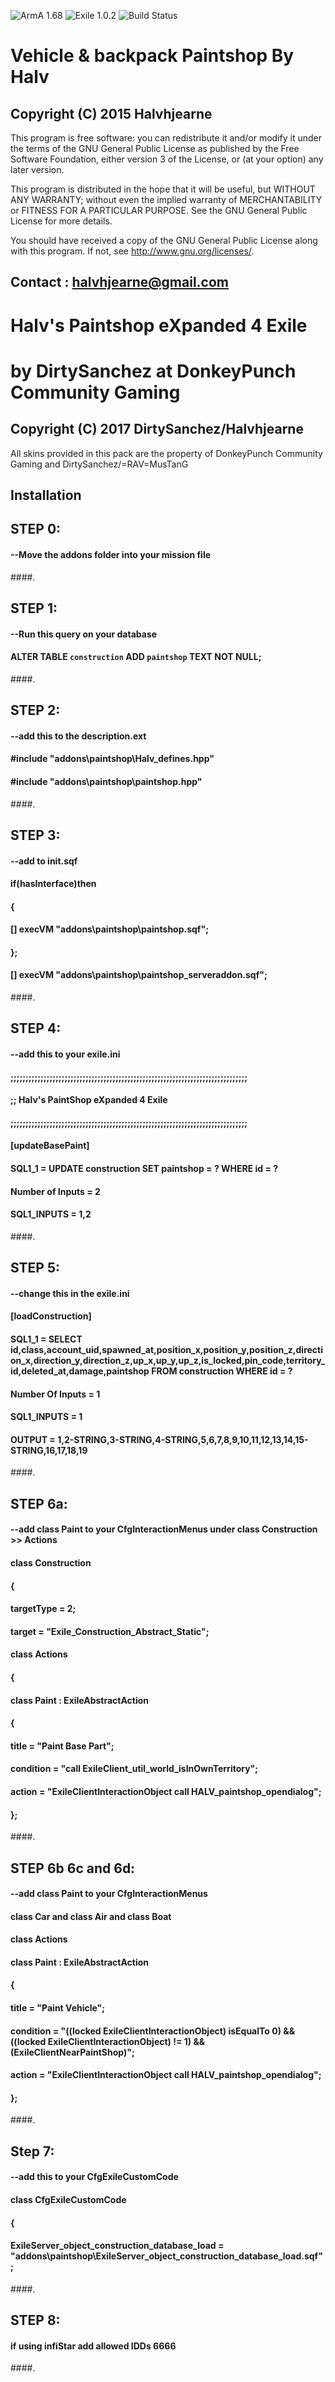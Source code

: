 ![ArmA 1.68](https://img.shields.io/badge/ArmA%203-1.66-blue.svg) ![Exile 1.0.2](https://img.shields.io/badge/Exile-1.0.2%20Kohlrabi-yellowgreen.svg) ![Build Status](https://img.shields.io/badge/Custom%20Build-passing-38AA38.svg)

# Vehicle & backpack Paintshop By Halv

## Copyright (C) 2015  Halvhjearne

This program is free software: you can redistribute it and/or modify
it under the terms of the GNU General Public License as published by
the Free Software Foundation, either version 3 of the License, or
(at your option) any later version.

This program is distributed in the hope that it will be useful,
but WITHOUT ANY WARRANTY; without even the implied warranty of
MERCHANTABILITY or FITNESS FOR A PARTICULAR PURPOSE.  See the
GNU General Public License for more details.

You should have received a copy of the GNU General Public License
along with this program.  If not, see <http://www.gnu.org/licenses/>.

## Contact : halvhjearne@gmail.com


# Halv's Paintshop eXpanded 4 Exile
# by DirtySanchez at DonkeyPunch Community Gaming
## Copyright (C) 2017  DirtySanchez/Halvhjearne
All skins provided in this pack are the property of DonkeyPunch Community Gaming and DirtySanchez/=RAV=MusTanG

## Installation
## STEP 0:
####	--Move the addons folder into your mission file
####.

## STEP 1:
#### 	--Run this query on your database
#### 	ALTER TABLE `construction` ADD `paintshop` TEXT NOT NULL;
####.

## STEP 2:
#### 	--add this to the description.ext 
#### 	#include "addons\paintshop\Halv_defines.hpp"
#### 	#include "addons\paintshop\paintshop.hpp"
####.

## STEP 3:	
#### 	--add to init.sqf
#### 	if(hasInterface)then
#### 	{
#### 		[] execVM "addons\paintshop\paintshop.sqf";
#### 	};
#### 	[] execVM "addons\paintshop\paintshop_serveraddon.sqf";
####.

## STEP 4:
#### 	--add this to your exile.ini
#### 	;;;;;;;;;;;;;;;;;;;;;;;;;;;;;;;;;;;;;;;;;;;;;;;;;;;;;;;;;;;;;;;;;;;;;;;;;;;;;;;
#### 	;;	Halv's PaintShop eXpanded 4 Exile
#### 	;;;;;;;;;;;;;;;;;;;;;;;;;;;;;;;;;;;;;;;;;;;;;;;;;;;;;;;;;;;;;;;;;;;;;;;;;;;;;;;
#### 
#### 	[updateBasePaint]
#### 	SQL1_1 = UPDATE construction SET paintshop = ?  WHERE id = ?
#### 	Number of Inputs = 2
#### 	SQL1_INPUTS = 1,2
####.

## STEP 5:
#### 	--change this in the exile.ini
#### 	[loadConstruction]
#### 	SQL1_1 = SELECT id,class,account_uid,spawned_at,position_x,position_y,position_z,direction_x,direction_y,direction_z,up_x,up_y,up_z,is_locked,pin_code,territory_id,deleted_at,damage,paintshop FROM construction WHERE id = ?
#### 	Number Of Inputs = 1
#### 	SQL1_INPUTS = 1 
#### 	OUTPUT = 1,2-STRING,3-STRING,4-STRING,5,6,7,8,9,10,11,12,13,14,15-STRING,16,17,18,19
####.

## STEP 6a:
#### 	--add class Paint to your CfgInteractionMenus under class Construction >> Actions
#### 	class Construction
#### 	{
#### 		targetType = 2;
#### 		target = "Exile_Construction_Abstract_Static";
#### 
#### 		class Actions 
#### 		{
#### 			class Paint : ExileAbstractAction
#### 			{
#### 				title = "Paint Base Part";
#### 				condition = "call ExileClient_util_world_isInOwnTerritory";
#### 				action = "ExileClientInteractionObject call HALV_paintshop_opendialog";
#### 			};
####.

## STEP 6b 6c and 6d:
#### 	--add class Paint to your CfgInteractionMenus
#### 	class Car and class Air and class Boat
#### 
#### 		class Actions 
####
#### 			class Paint : ExileAbstractAction
#### 			{
#### 				title = "Paint Vehicle";
#### 				condition = "((locked ExileClientInteractionObject) isEqualTo 0) && ((locked ExileClientInteractionObject) != 1) && (ExileClientNearPaintShop)";
#### 				action = "ExileClientInteractionObject call HALV_paintshop_opendialog";
#### 			};
####.

## Step 7:
#### 	--add this to your CfgExileCustomCode
#### 	class CfgExileCustomCode 
#### 	{
#### 		ExileServer_object_construction_database_load = "addons\paintshop\ExileServer_object_construction_database_load.sqf";
####.
	
## STEP 8:
#### 	if using infiStar add allowed IDDs 6666
####.